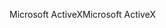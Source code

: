 <span data-ttu-id="14144-101">Microsoft ActiveX</span><span class="sxs-lookup"><span data-stu-id="14144-101">Microsoft ActiveX</span></span>
